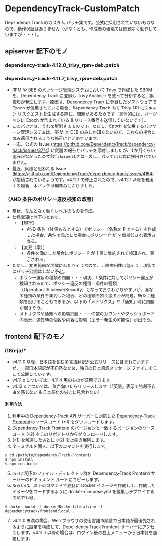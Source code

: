 # DependencyTrack-CustomPatch

Dependency Track のカスタム パッチ集です。公式に採用されていないものなので、動作保証はありません（少なくとも、作成者の環境では問題なく動作していますが・・・）。

## apiserver 配下のモノ

### **dependency-track-4.12.0_trivy_rpm+deb.patch**
### **dependency-track-4.11.7_trivy_rpm+deb.patch**
- RPM や DEB のパッケージ管理システムにおいて Trivy で作成した SBOM を、Dependency Track に登録し Trivy Analyser を使って分析すると、誤検知が発生します。原因は、Dependency Track に登録したソフトウェアで Epoch が使用されている場合、Dependency Track 内で Trivy API にスキャン リスクエストを生成する際に、問題があるためです（具体的には、バージョンに Epoch が含まれている & リリース番号を送信していないです）。
- このパッチは、それを解消するものです。ただし、Epoch を使用するパッケージ管理システムは、RPM と DEB のみしか知らないので、これらの場合にのみ適用されるような修正にとどめています。
- 一応、公式の Isuue (https://github.com/DependencyTrack/dependency-track/issues/3774) に問題の報告とパッチを添付しましたが、1 か月くらい進展がなかったので該当 Issue はクローズし、パッチは公式に採用されていません。
- 最近、同様と思われる Issue (https://github.com/DependencyTrack/dependency-track/issues/4164) が投稿されているようです。v4.12.1 で修正されたので、v4.12.1 以降を利用する場合、本パッチは用済みになりました。

### （AND 条件のポリシー違反検知の改善）
- 現状、なんとなく動くレベルのものを作成。
- 仕様変更は以下のとおり。
  - 【現行】
    - AND 条件（N 個あるとする）でポリシー（名称を P とする）を作成した場合、条件を満たした場合にポリシー P が N 個検知され表示される。
  - 【変更（案）】
    - 条件を満たした場合にポリシー P が 1 個に集約されて検知され、表示される。
- ただし、変更範囲が広域にわたりそうなので、正直実用性は低そう。現状ではパッチ公開はしない予定。
  - ポリシー違反の種類の問題・・・現状、1 条件に対してポリシー違反が検知されるので、ポリシー違反の種類＝条件の種類（Operational/License/Security）となっておりわかりやすいが、異なる種類の条件を集約した場合、どの種類を割り振るかが問題。新たに種類を設けることもできるが、以下の「メトリクス」や「通知」時に問題が起きそう。
  - メトリクスや通知への影響問題・・・件数のカウントやダッシュボード内表示、通知時の個数や内容に影響（エラー発生の可能性）が出そう。

## frontend 配下のモノ
### **i18n-ja/***
- v4.11.0 以降、日本語を含む多言語翻訳が公式リリ－スに含まれていますが、一部日本語訳が不自然なため、独自の日本語訳メッセージ ファイルをここで公開しています。
- v4.11.x については、4.11.4 用のものが流用できます。
- v4.12.x については、気が向いたらリリースします（「英語」表示で特段不自由を感じない & 日本語化の労力に見合わない）

#### 利用方法

1. 利用中の Dependency-Track API サーバーに対応した [Dependency-Track Frontend](https://github.com/DependencyTrack/frontend) のソースコード (*1) をダウンロードします。
2. Dependency-Track Frontend のバージョンと一致するバージョンのソース コード (*2) をこのリポジトリからダウンロードします。
3.  (*1) を解凍したあとに (*2) を上書き展開します。
4.  ターミナルを開き、以下のコマンドを実行します。
```
$ cd /path/to/Dependency-Track-Frontend/
$ npm install
$ npm run build
```
5. ```dist/``` 配下のファイル・ディレクトリ群を Dependency-Track Frontend サーバーのドキュメント ルートにコピーします。
6. あるいは、以下のコマンドで独自に Docker イメージを作成して、作成したイメージをロードするように docker-compose.yml を編集しデプロイする方法でも可。
```
$ docker build -f docker/Dockerfile.alpine -t dependencytrack/frontend:local .
```
7. v4.11.0 未満の場合、Web ブラウザの使用言語の順番で日本語が最優先されるように設定を構成して、Dependency-Track Frontend サーバーにアクセスします。v4.11.0 以降の場合は、ログイン後の右上メニューから日本語を選択します。
